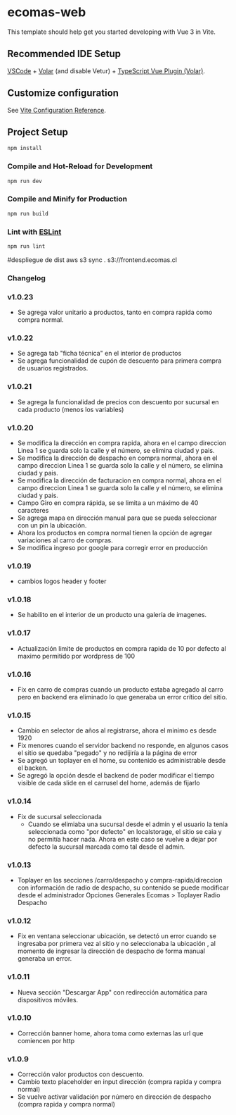 # ecomas-web

This template should help get you started developing with Vue 3 in Vite.

## Recommended IDE Setup

[VSCode](https://code.visualstudio.com/) + [Volar](https://marketplace.visualstudio.com/items?itemName=Vue.volar) (and disable Vetur) + [TypeScript Vue Plugin (Volar)](https://marketplace.visualstudio.com/items?itemName=Vue.vscode-typescript-vue-plugin).

## Customize configuration

See [Vite Configuration Reference](https://vitejs.dev/config/).

## Project Setup

```sh
npm install
```

### Compile and Hot-Reload for Development

```sh
npm run dev
```

### Compile and Minify for Production

```sh
npm run build
```

### Lint with [ESLint](https://eslint.org/)

```sh
npm run lint
```

#despliegue de dist
aws s3 sync . s3://frontend.ecomas.cl


### Changelog<br>
### v1.0.23
  - Se agrega valor unitario a productos, tanto en compra rapida como compra normal.

### v1.0.22
  - Se agrega tab "ficha técnica" en el interior de productos
  - Se agrega funcionalidad de cupón de descuento para primera compra de usuarios registrados.

### v1.0.21
  - Se agrega la funcionalidad de precios con descuento por sucursal en cada producto (menos los variables)

### v1.0.20
  - Se modifica la dirección en compra rapida, ahora en el campo direccion Linea 1 se guarda solo la calle y el número, se elimina ciudad y pais.
  - Se modifica la dirección de despacho en compra normal, ahora en el campo direccion Linea 1 se guarda solo la calle y el número, se elimina ciudad y pais.
  - Se modifica la dirección de facturacion en compra normal, ahora en el campo direccion Linea 1 se guarda solo la calle y el número, se elimina ciudad y pais.
  - Campo Giro en compra rápida, se se limita a un máximo de 40 caracteres
  - Se agrega mapa en dirección manual para que se pueda seleccionar con un pin la ubicación.
  - Ahora los productos en compra normal tienen la opción de agregar variaciones al carro de compras.
  - Se modifica ingreso por google para corregir error en producción

### v1.0.19
  - cambios logos header y footer

### v1.0.18
  - Se habilito en el interior de un producto una galería de imagenes.

### v1.0.17
  - Actualización limite de productos en compra rapida de 10 por defecto al maximo permitido por wordpress de 100

### v1.0.16
  - Fix en carro de compras cuando un producto estaba agregado al carro pero en backend era eliminado lo que generaba un error crítico del sitio.

### v1.0.15
  - Cambio en selector de años al registrarse, ahora el minimo es desde 1920
  - Fix menores cuando el servidor backend no responde, en algunos casos el sitio se quedaba "pegado" y no redijiría a la página de error
  - Se agregó un toplayer en el home, su contenido es administrable desde el backen.
  - Se agregó la opción desde el backend de poder modificar el tiempo visible de cada slide en el carrusel del home, además de fijarlo

### v1.0.14
- Fix de sucursal seleccionada
  - Cuando se elimiaba una sucursal desde el admin y el usuario la tenía seleccionada como "por defecto" en localstorage, el sitio se caia y no permitía hacer nada. Ahora en este caso se vuelve a dejar por defecto la sucursal marcada como tal desde el admin.

### v1.0.13
- Toplayer en las secciones /carro/despacho y compra-rapida/direccion con información de radio de despacho, su contenido se puede modificar desde el administrador Opciones Generales Ecomas > Toplayer Radio Despacho

### v1.0.12
- Fix en ventana seleccionar ubicación, se detectó un error cuando se ingresaba por primera vez al sitio y no seleccionaba la ubicación , al momento de ingresar la dirección de despacho de forma manual generaba un error.

### v1.0.11
- Nueva sección "Descargar App" con redirección automática para dispositivos móviles.

### v1.0.10
- Corrección banner home, ahora toma como externas las url que comiencen por http

### v1.0.9
- Corrección valor productos con descuento.
- Cambio texto placeholder en input dirección (compra rapida y compra normal)
- Se vuelve activar validación por número en dirección de despacho (compra rapida y compra normal)



